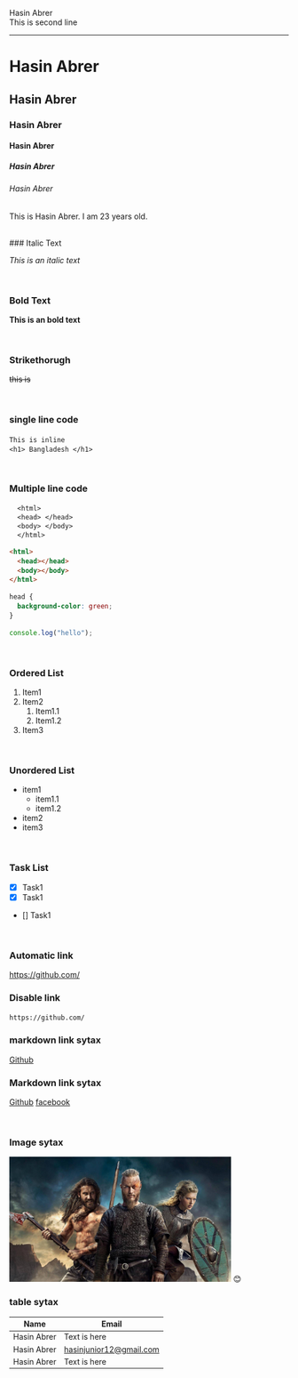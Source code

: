 <!--markdown tutorial-->

Hasin Abrer<br/>
This is second line

---

# Hasin Abrer

## Hasin Abrer

### Hasin Abrer

#### Hasin Abrer

##### Hasin Abrer

###### Hasin Abrer

<p>This is Hasin Abrer. I am 23 years old.</p>

<br/>
### Italic Text

_This is an italic text_

<br/>

### Bold Text

**This is an bold text**

<br/>

### Strikethorugh

~~this is~~

<br/>

### single line code

`This is inline`  
`<h1> Bangladesh </h1>`

<br/>

### Multiple line code

```
  <html>
  <head> </head>
  <body> </body>
  </html>
```

```html
<html>
  <head></head>
  <body></body>
</html>
```

```Css
head {
  background-color: green;
}
```

```Javascript
console.log("hello");
```

<br/>

### Ordered List

1. Item1
2. Item2
   1. Item1.1
   2. Item1.2
3. Item3

<br/>

### Unordered List

- item1
  - item1.1
  - item1.2
- item2
- item3

<br/>

### Task List

- [x] Task1
- [x] Task1
- [] Task1

<br/>

### Automatic link

https://github.com/

### Disable link

`https://github.com/`

### markdown link sytax

[Github](https://github.com/)

### Markdown link sytax

[Github][websitelink]
[facebook][facebooklink]

<br/>

### Image sytax

<!-- ![profile](./images/me.jpg) -->
<img src="./images/me1.JPG" width="400" title="image"/>
😊

<br/>

### table sytax

| Name         | Email                  |
| ------------ | ---------------------- |
| Hasin Abrer | Text is here           |
| Hasin Abrer | hasinjunior12@gmail.com |
| Hasin Abrer | Text is here           |

<!-- all link is here -->

[websitelink]: https://github.com/
[facebooklink]: https://www.facebook.com/Hasination12/

